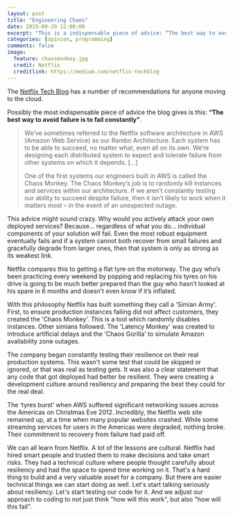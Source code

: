 ```yaml
---
layout: post
title: "Engineering Chaos"
date: 2015-09-29 12:00:00
excerpt: "This is a indispensable piece of advice: “The best way to avoid failure is to fail constantly”"
categories: [opinion, programming]
comments: false
image:
  feature: chaosmonkey.jpg
  credit: Netflix
  creditlink: https://medium.com/netflix-techblog
---
```


The [Netflix Tech Blog](https://medium.com/netflix-techblog/5-lessons-weve-learned-using-aws-1f2a28588e4c) has a number of recommendations for anyone moving to the cloud.

Possibly the most indispensable piece of advice the blog gives is this:  **“The best way to avoid failure is to fail constantly”**.


> We’ve sometimes referred to the Netflix software architecture in AWS (Amazon Web Service) as our Rambo Architecture. Each system has to be able to succeed, no matter what, even all on its own. We’re designing each distributed system to expect and tolerate failure from other systems on which it depends. […]
>
> One of the first systems our engineers built in AWS is called the Chaos Monkey. The Chaos Monkey’s job is to randomly kill instances and services within our architecture. If we aren’t constantly testing our ability to succeed despite failure, then it isn’t likely to work when it matters most – in the event of an unexpected outage.



This advice might sound crazy. Why would you actively attack your own deployed services? Because... regardless of what you do... individual components of your solution will fail. Even the most robust equipment eventually fails and if a system cannot both recover from small failures and gracefully degrade from larger ones, then that system is only as strong as its weakest link.

Netflix compares this to getting a flat tyre on the motorway. The guy who’s been practicing every weekend by popping and replacing his tyres on his drive is going to be much better prepared than the guy who hasn’t looked at his spare in 6 months and doesn’t even know if it’s inflated.

With this philosophy Netflix has built something they call a 'Simian Army'. First, to ensure production instances failing did not affect customers, they created the 'Chaos Monkey'. This is a tool which randomly disables instances. Other simians followed. The 'Latency Monkey' was created to introduce artificial delays and the 'Chaos Gorilla' to simulate Amazon availability zone outages.

The company began constantly testing their resilience on their real production systems. This wasn't some test that could be skipped or ignored, or that was real as testing gets. It was also a clear statement that any code that got deployed had better be resilient. They were creating a development culture around resiliency and preparing the best they could for the real deal.


The ‘tyres burst’ when AWS suffered significant networking issues across the Americas on Christmas Eve 2012. Incredibly, the Netflix web site remained up, at a time when many popular websites crashed. While some streaming services for users in the Americas were degraded, nothing broke. Their commitment to recovery from failure had paid off.

We can all learn from Netflix. A lot of the lessons are cultural. Netflix had hired smart people and trusted them to make decisions and take smart risks. They had a technical culture where people thought carefully about resiliency and had the space to spend time working on it. That's a hard thing to build and a very valuable asset for a company. But there are easier technical things we can start doing as well. Let's start talking seriously about resiliency. Let's start testing our code for it. And we adjust our approach to coding to not just think "how will this work", but also "how will this fail". 